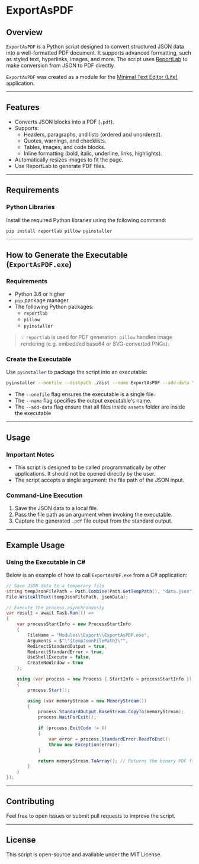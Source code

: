 
# ExportAsPDF

## Overview

`ExportAsPDF` is a Python script designed to convert structured JSON data into a well-formatted PDF document. It supports advanced formatting, such as styled text, hyperlinks, images, and more. The script uses [ReportLab](https://www.reportlab.com/) to make conversion from JSON to PDF directly.

`ExportAsPDF` was created as a module for the [Minimal Text Editor (Lite)](https://github.com/micilini/MinimalTextEditorLite) application.

---

## Features

- Converts JSON blocks into a PDF (`.pdf`).
- Supports:
  - Headers, paragraphs, and lists (ordered and unordered).
  - Quotes, warnings, and checklists.
  - Tables, images, and code blocks.
  - Inline formatting (bold, italic, underline, links, highlights).
- Automatically resizes images to fit the page.
- Use ReportLab to generate PDF files.

---

## Requirements

### Python Libraries

Install the required Python libraries using the following command:

```bash
pip install reportlab pillow pyinstaller
```

---

## How to Generate the Executable (`ExportAsPDF.exe`)

### Requirements
- Python 3.6 or higher
- `pip` package manager
- The following Python packages:
  - `reportlab`
  - `pillow`
  - `pyinstaller`

> 💡 `reportlab` is used for PDF generation. `pillow` handles image rendering (e.g. embedded base64 or SVG-converted PNGs).

### Create the Executable

Use `pyinstaller` to package the script into an executable:

   ```bash
   pyinstaller --onefile --distpath ./dist --name ExportAsPDF --add-data "assets;assets" ExportAsPDF.py
   ```
   - The `--onefile` flag ensures the executable is a single file.
   - The `--name` flag specifies the output executable's name.
   - The `--add-data` flag ensure that all files inside `assets` folder are inside the executable

---

## Usage

### Important Notes
- This script is designed to be called programmatically by other applications. It should not be opened directly by the user.
- The script accepts a single argument: the file path of the JSON input.

### Command-Line Execution

1. Save the JSON data to a local file.
2. Pass the file path as an argument when invoking the executable.
3. Capture the generated `.pdf` file output from the standard output.

---

## Example Usage

### Using the Executable in C#
Below is an example of how to call `ExportAsPDF.exe` from a C# application:

```csharp
// Save JSON data to a temporary file
string tempJsonFilePath = Path.Combine(Path.GetTempPath(), "data.json");
File.WriteAllText(tempJsonFilePath, jsonData);

// Execute the process asynchronously
var result = await Task.Run(() =>
{
    var processStartInfo = new ProcessStartInfo
    {
        FileName = "Modules\\Export\\ExportAsPDF.exe",
        Arguments = $"\"{tempJsonFilePath}\"",
        RedirectStandardOutput = true,
        RedirectStandardError = true,
        UseShellExecute = false,
        CreateNoWindow = true
    };

    using (var process = new Process { StartInfo = processStartInfo })
    {
        process.Start();

        using (var memoryStream = new MemoryStream())
        {
            process.StandardOutput.BaseStream.CopyTo(memoryStream);
            process.WaitForExit();

            if (process.ExitCode != 0)
            {
                var error = process.StandardError.ReadToEnd();
                throw new Exception(error);
            }

            return memoryStream.ToArray(); // Returns the binary PDF file
        }
    }
});
```

---

## Contributing

Feel free to open issues or submit pull requests to improve the script.

---

## License

This script is open-source and available under the MIT License.
